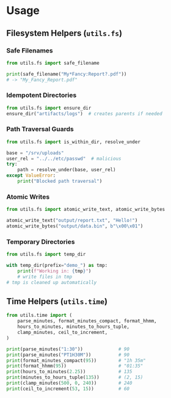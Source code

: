 # Usage

## Filesystem Helpers (`utils.fs`)

### Safe Filenames

```python
from utils.fs import safe_filename

print(safe_filename("My*Fancy:Report?.pdf"))
# -> "My_Fancy_Report.pdf"
```

### Idempotent Directories

```python
from utils.fs import ensure_dir
ensure_dir("artifacts/logs")  # creates parents if needed
```

### Path Traversal Guards

```python
from utils.fs import is_within_dir, resolve_under

base = "/srv/uploads"
user_rel = "../../etc/passwd"  # malicious
try:
    path = resolve_under(base, user_rel)
except ValueError:
    print("Blocked path traversal")
```

### Atomic Writes

```python
from utils.fs import atomic_write_text, atomic_write_bytes

atomic_write_text("output/report.txt", "Hello!")
atomic_write_bytes("output/data.bin", b"\x00\x01")
```

### Temporary Directories

```python
from utils.fs import temp_dir

with temp_dir(prefix="demo_") as tmp:
    print(f"Working in: {tmp}")
    # write files in tmp
# tmp is cleaned up automatically
```

## Time Helpers (`utils.time`)

```python
from utils.time import (
    parse_minutes, format_minutes_compact, format_hhmm,
    hours_to_minutes, minutes_to_hours_tuple,
    clamp_minutes, ceil_to_increment,
)

print(parse_minutes("1:30"))             # 90
print(parse_minutes("PT1H30M"))          # 90
print(format_minutes_compact(95))        # "1h 35m"
print(format_hhmm(95))                   # "01:35"
print(hours_to_minutes(2.25))            # 135
print(minutes_to_hours_tuple(135))       # (2, 15)
print(clamp_minutes(500, 0, 240))        # 240
print(ceil_to_increment(53, 15))         # 60
```
